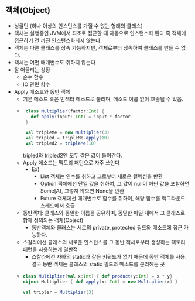 ## 객체(Object)
- 싱글턴 (하나 이상의 인스턴스를 가질 수 없는 형태의 클래스)
- 객체는 실행중인 JVM에서 최초로 접근할 때 자동으로 인스턴스화 된다.즉 객체에 접근하기 전 까진 인스턴스화되지 않는다.
- 객체는 다른 클래스를 상속 가능하지만, 객체로부터 상속하여 클래스를 만들 수 없다. 
- 객체는 어떤 매개변수도 취하지 않는다
- 잘 어울리는 상황
  - 순수 함수
  - IO 관련 함수
- Apply 메소드와 동반 객체
  - 기본 메소드 혹은 인젝터 메소드로 불리며, 메소드 이름 없이 호출될 수 있음. 
  - ```scala
     class Multiplier(factor:Int) {
       def apply(input: Int) = input * factor
     }
  
     val tripleMe = new Multiplier(3)
     val tripled = tripleMe.apply(10)
     val tripled2 = tripleMe(10)
     ```
    tripled와 tripled2엔 모두 같은 값이 들어간다. 
  - Apply 메소드는 팩토리 패턴으로 자주 쓰인다
    - Ex)
      - List 객체는 인수를 취하고 그로부터 새로운 컬렉션을 반환
      - Option 객체에선 단일 값을 취하여, 그 값이 null이 아닌 값을 포함하면 Some[A], 그렇지 않으면 None을 반환
      - Future 객체에선 매개변수로 함수를 취하여, 해당 함수를 백그라운드 스레드에서 호출
  - 동반객체: 클래스와 동일한 이름을 공유하며, 동일한 파일 내에서 그 클래스로 함께 정의되는 객체(Object)
    - 동반객체와 클래스는 서로의 private, protected 필드와 메소드에 접근 가능하다. 
  - 스칼라에선 클래스의 새로운 인스턴스를 그 동반 객체로부터 생성하는 팩토리 패턴을 사용하는게 일반적
    - 스칼라에선 자바의 static과 같은 키워드가 없기 때문에 동반 객체를 사용. 결국 동반 객체는 클래스의 static 필드와 메소드를 분리해둔 곳
  - ```scala
    class Multiplier(val x:Int) { def product(y:Int) = x * y}
    object Multiplier { def apply(x: Int) = new Multiplier(x) }
    
    val tripler = Multiplier(3)
    ```